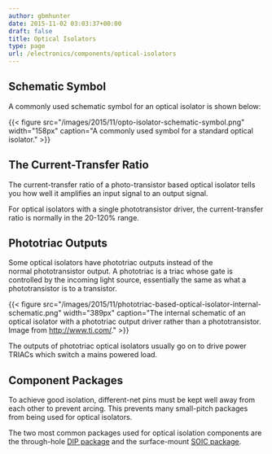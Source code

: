 ```yaml
---
author: gbmhunter
date: 2015-11-02 03:03:37+00:00
draft: false
title: Optical Isolators
type: page
url: /electronics/components/optical-isolators
---
```


## Schematic Symbol

A commonly used schematic symbol for an optical isolator is shown below:

{{< figure src="/images/2015/11/opto-isolator-schematic-symbol.png" width="158px" caption="A commonly used symbol for a standard optical isolator."  >}}

## The Current-Transfer Ratio

The current-transfer ratio of a photo-transistor based optical isolator tells you how well it amplifies an input signal to an output signal.

For optical isolators with a single phototransistor driver, the current-transfer ratio is normally in the 20-120% range.

## Phototriac Outputs

Some optical isolators have phototriac outputs instead of the normal phototransistor output. A phototriac is a triac whose gate is controlled by the incoming light source, essentially the same as what a phototransistor is to a transistor.

{{< figure src="/images/2015/11/phototriac-based-optical-isolator-internal-schematic.png" width="389px" caption="The internal schematic of an optical isolator with a phototriac output driver rather than a phototransistor. Image from http://www.ti.com/."  >}}

The outputs of phototriac optical isolators usually go on to drive power TRIACs which switch a mains powered load.

## Component Packages

To achieve good isolation, different-net pins must be kept well away from each other to prevent arcing. This prevents many small-pitch packages from being used for optical isolators.

The two most common packages used for optical isolation components are the through-hole [DIP package](/pcb-design/component-packages/dip-component-package) and the surface-mount [SOIC package](/pcb-design/component-packages/soic-component-package).
